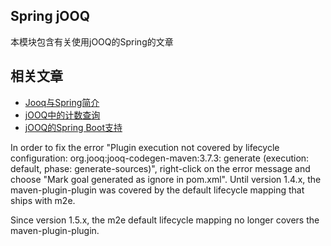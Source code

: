 ## Spring jOOQ

本模块包含有关使用jOOQ的Spring的文章

## 相关文章

+ [Jooq与Spring简介](docs/Jooq与Spring简介.md)
+ [jOOQ中的计数查询](docs/jOOQ中的计数查询.md)
+ [jOOQ的Spring Boot支持](docs/jOOQ的SpringBoot支持.md)

In order to fix the error "Plugin execution not covered by lifecycle configuration: org.jooq:jooq-codegen-maven:3.7.3:
generate (execution: default, phase: generate-sources)", right-click on the error message and choose "Mark goal
generated as ignore in pom.xml". Until version 1.4.x, the maven-plugin-plugin was covered by the default lifecycle
mapping that ships with m2e.

Since version 1.5.x, the m2e default lifecycle mapping no longer covers the maven-plugin-plugin.